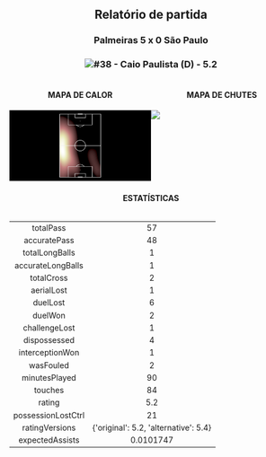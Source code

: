 <h2 style="text-align: center;">Relatório de partida</h3>

<h3 style="text-align: center;">Palmeiras 5 x 0 São Paulo</h3>

<h3 style="text-align: center;"><img src="https://api.sofascore.com/api/v1/player/931591/image">#38 - Caio Paulista (D) - 5.2</h3>

<div style="text-align: left; display: grid; grid-template-columns: 1fr 1fr;">
  <div>
    <h4 style="text-align: center;">MAPA DE CALOR</h3>
    <img src=../players/heatmaps/11067464_931591.png>
</div>
  <div>
    <h4 style="text-align: center;">MAPA DE CHUTES</h3>
    <img src=../players/shotmaps/11067464_931591.png>
  </div>
</div>

<h4 style="text-align: center;">ESTATÍSTICAS</h3>
<div style="text-align: center; display: grid; grid-template-columns: 1fr;">
  <div>
    <table>
        <tr>
            <td>totalPass
            </td>
            <td>57
            </td>
        </tr><tr>
            <td>accuratePass
            </td>
            <td>48
            </td>
        </tr><tr>
            <td>totalLongBalls
            </td>
            <td>1
            </td>
        </tr><tr>
            <td>accurateLongBalls
            </td>
            <td>1
            </td>
        </tr><tr>
            <td>totalCross
            </td>
            <td>2
            </td>
        </tr><tr>
            <td>aerialLost
            </td>
            <td>1
            </td>
        </tr><tr>
            <td>duelLost
            </td>
            <td>6
            </td>
        </tr><tr>
            <td>duelWon
            </td>
            <td>2
            </td>
        </tr><tr>
            <td>challengeLost
            </td>
            <td>1
            </td>
        </tr><tr>
            <td>dispossessed
            </td>
            <td>4
            </td>
        </tr><tr>
            <td>interceptionWon
            </td>
            <td>1
            </td>
        </tr><tr>
            <td>wasFouled
            </td>
            <td>2
            </td>
        </tr><tr>
            <td>minutesPlayed
            </td>
            <td>90
            </td>
        </tr><tr>
            <td>touches
            </td>
            <td>84
            </td>
        </tr><tr>
            <td>rating
            </td>
            <td>5.2
            </td>
        </tr><tr>
            <td>possessionLostCtrl
            </td>
            <td>21
            </td>
        </tr><tr>
            <td>ratingVersions
            </td>
            <td>{'original': 5.2, 'alternative': 5.4}
            </td>
        </tr><tr>
            <td>expectedAssists
            </td>
            <td>0.0101747
            </td>
        </tr>
        </table>
</div>